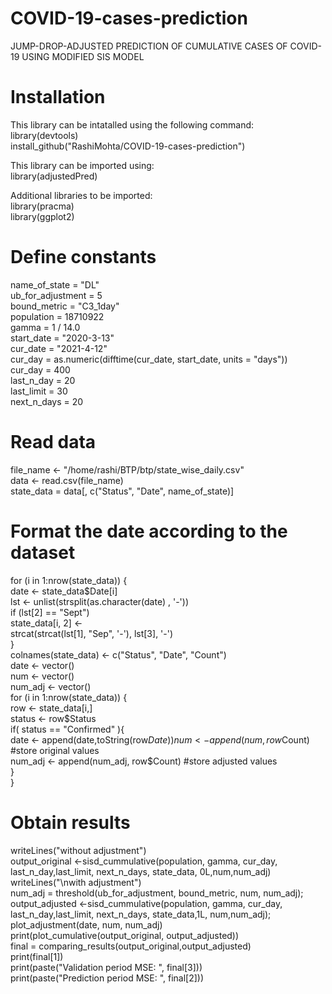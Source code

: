 # COVID-19-cases-prediction
JUMP-DROP-ADJUSTED PREDICTION OF CUMULATIVE CASES OF COVID-19 USING MODIFIED SIS MODEL

# Installation
This library can be intatalled using the following command:  
library(devtools)  
install_github("RashiMohta/COVID-19-cases-prediction")  

This library can be imported using:  
library(adjustedPred)  

Additional libraries to be imported:  
library(pracma)  
library(ggplot2)  

# Define constants
name_of_state = "DL"  
ub_for_adjustment = 5  
bound_metric = "C3_1day"  
population = 18710922  
gamma = 1 / 14.0  
start_date = "2020-3-13"  
cur_date = "2021-4-12"  
cur_day = as.numeric(difftime(cur_date, start_date, units = "days"))  
cur_day  = 400  
last_n_day = 20  
last_limit = 30  
next_n_days = 20  

# Read data
file_name <- "/home/rashi/BTP/btp/state_wise_daily.csv"  
data <- read.csv(file_name)  
state_data = data[, c("Status", "Date", name_of_state)]  

# Format the date according to the dataset
for (i in 1:nrow(state_data)) {  
  date <- state_data$Date[i]  
  lst <- unlist(strsplit(as.character(date) , '-'))  
  if (lst[2] == "Sept")  
    state_data[i, 2] <-  
    strcat(strcat(lst[1], "Sep", '-'), lst[3], '-')  
}  
colnames(state_data) <- c("Status", "Date", "Count")  
date <- vector()  
num <- vector()  
num_adj <- vector()  
for (i in 1:nrow(state_data)) {  
  row <- state_data[i,]  
  status <- row$Status  
  if( status == "Confirmed" ){  
    date <- append(date,toString(row$Date))  
    num <- append(num, row$Count)      #store original values  
    num_adj <- append(num_adj, row$Count) #store adjusted values  
  }  
}  

# Obtain results
writeLines("without adjustment")  
output_original <-sisd_cummulative(population, gamma, cur_day, last_n_day,last_limit, next_n_days, state_data, 0L,num,num_adj)  
writeLines("\nwith adjustment")  
num_adj = threshold(ub_for_adjustment, bound_metric, num, num_adj);  
output_adjusted <-sisd_cummulative(population, gamma, cur_day, last_n_day,last_limit, next_n_days, state_data,1L, num,num_adj);  
plot_adjustment(date, num, num_adj)  
print(plot_cumulative(output_original, output_adjusted))  
final = comparing_results(output_original,output_adjusted)  
print(final[1])  
print(paste("Validation period MSE: ", final[3]))  
print(paste("Prediction period MSE: ", final[2]))  

